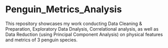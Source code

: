 # Penguin_Metrics_Analysis
This repository showcases my work conducting Data Cleaning &amp; Preparation, Exploratory Data Dnalysis, Correlational analysis, as well as Data Reduction (using Principal Component Analysis) on physical features and metrics of 3 penguin species.
